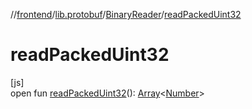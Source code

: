 //[frontend](../../../index.md)/[lib.protobuf](../index.md)/[BinaryReader](index.md)/[readPackedUint32](read-packed-uint32.md)

# readPackedUint32

[js]\
open fun [readPackedUint32](read-packed-uint32.md)(): [Array](https://kotlinlang.org/api/latest/jvm/stdlib/kotlin/-array/index.html)&lt;[Number](https://kotlinlang.org/api/latest/jvm/stdlib/kotlin/-number/index.html)&gt;
